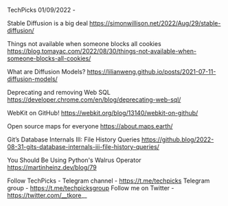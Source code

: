 TechPicks 01/09/2022 -

Stable Diffusion is a big deal
https://simonwillison.net/2022/Aug/29/stable-diffusion/

Things not available when someone blocks all cookies
https://blog.tomayac.com/2022/08/30/things-not-available-when-someone-blocks-all-cookies/

What are Diffusion Models?
https://lilianweng.github.io/posts/2021-07-11-diffusion-models/

Deprecating and removing Web SQL
https://developer.chrome.com/en/blog/deprecating-web-sql/

WebKit on GitHub!
https://webkit.org/blog/13140/webkit-on-github/

Open source maps for everyone
https://about.maps.earth/

Git’s Database Internals III: File History Queries
https://github.blog/2022-08-31-gits-database-internals-iii-file-history-queries/

You Should Be Using Python's Walrus Operator
https://martinheinz.dev/blog/79

Follow TechPicks -
Telegram channel - https://t.me/techpicks
Telegram group - https://t.me/techpicksgroup
Follow me on Twitter - https://twitter.com/__tkore__